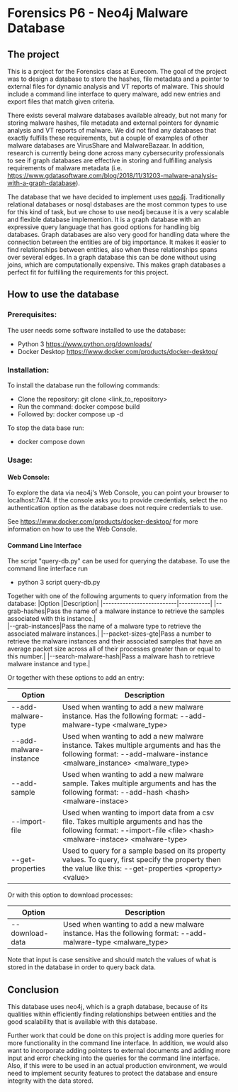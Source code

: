 # Forensics P6 - Neo4j Malware Database

## The project
This is a project for the Forensics class at Eurecom.
The goal of the project was to design a database to store the hashes, file metadata and a pointer to external files for dynamic analysis and VT reports of malware. This should include a command line interface to query malware, add new entries and export files that match given criteria.

There exists several malware databases available already, but not many for storing malware hashes, file metadata and external pointers for dynamic analysis and VT reports of malware. We did not find any databases that exactly fulfills these requirements, but a couple of examples of other malware databases are VirusShare and MalwareBazaar. In addition, research is currently being done across many cybersecurity professionals to see if graph databases are effective in storing and fulfilling analysis requirements of malware metadata (i.e. https://www.gdatasoftware.com/blog/2018/11/31203-malware-analysis-with-a-graph-database).

The database that we have decided to implement uses [neo4j](https://neo4j.com). Traditionally relational databases or nosql dstabases are the most common types to use for this kind of task, but we chose to use neo4j because it is a very scalable and flexible database implemention. It is a graph database with an expressive query language that has good options for handling big databases. Graph databases are also very good for handling data where the connection between the entities are of big importance. It makes it easier to find relationships between entities, also when these relationships spans over several edges. In a graph database this can be done without using joins, which are computationally expensive. This makes graph databases a perfect fit for fulfilling the requirements for this project.

## How to use the database
### Prerequisites:
The user needs some software installed to use the database:
 - Python 3  https://www.python.org/downloads/
 - Docker Desktop  https://www.docker.com/products/docker-desktop/

### Installation:
To install the database run the following commands:
 - Clone the repository: git clone <link_to_repository>
 - Run the command: docker compose build
 - Followed by: docker compose up -d

To stop the data base run:
 - docker compose down

### Usage:

#### Web Console:
To explore the data via neo4j's Web Console, you can point your browser to localhost:7474. If the console asks you to provide credentials, select the no authentication option as the database does not require credentials to use.

See https://www.docker.com/products/docker-desktop/ for more information on how to use the Web Console.

#### Command Line Interface
The script "query-db.py" can be used for querying the database.
To use the command line interface run
 - python 3 script query-db.py

Together with one of the following arguments to query information from the database:
|Option          |Description|
|--------------------------|-----------|
|--grab-hashes|Pass the name of a malware instance to retrieve the samples associated with this instance.|   
|--grab-instances|Pass the name of a malware type to retrieve the associated malware instances.|
|--packet-sizes-gte|Pass a number to retrieve the malware instances and their associated samples that have an average packet size across all of their processes greater than or equal to this number.|
|--search-malware-hash|Pass a malware hash to retrieve malware instance and type.|

Or together with these options to add an entry:

|Option          |Description|
-----------------|-----------|
|--add-malware-type|Used when wanting to add a new malware instance. Has the following format: --add-malware-type \<malware_type\>|
|--add-malware-instance|Used when wanting to add a new malware instance. Takes multiple arguments and has the following format: --add-malware-instance \<malware_instance\> \<malware_type\>|
|--add-sample|Used when wanting to add a new malware sample. Takes multiple arguments and has the following format: --add-hash \<hash\> \<malware-instace\>|
|--import-file|Used when wanting to import data from a csv file. Takes multiple arguments and has the following format: --import-file \<file\> \<hash\> \<malware-instace\> \<malware-type\>|
|--get-properties|Used to query for a sample based on its property values. To query, first specify the property then the value like this: --get-properties \<property\> \<value\>|

Or with this option to download processes:

|Option          |Description|
|----------------|-----------|
|--download-data|Used when wanting to add a new malware instance. Has the following format: --add-malware-type \<malware_type\>|

Note that input is case sensitive and should match the values of what is stored in the database in order to query back data.

## Conclusion
This database uses neo4j, which is a graph database, because of its qualities within efficiently finding relationships between entities and the good scalability that is available with this database.

Further work that could be done on this project is adding more queries for more functionality in the command line interface. In addition, we would also want to incorporate adding pointers to external documents and adding more input and error checking into the queries for the command line interface. Also, if this were to be used in an actual production environment, we would need to implement security features to protect the database and ensure integrity with the data stored.

